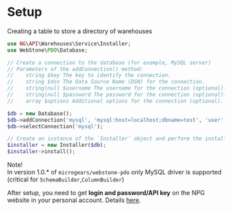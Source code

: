 # Setup
Creating a table to store a directory of warehouses

```php
use NG\API\Warehouses\Service\Installer;
use WebStone\PDO\Database;

// Create a connection to the database (for example, MySQL server)
// Parameters of the addConnection() method:
//    string $key The key to identify the connection.
//    string $dsn The Data Source Name (DSN) for the connection.
//    string|null $username The username for the connection (optional).
//    string|null $password The password for the connection (optional).
//    array $options Additional options for the connection (optional).

$db = new Database();
$db->addConnection('mysql', 'mysql:host=localhost;dbname=test', 'user', 'password');
$db->selectConnection('mysql');

// Create an instance of the `Installer` object and perform the installation
$installer = new Installer($db);
$installer->install();
```
Note!\
In version 1.0.* of `microgears/webstone-pdo` only MySQL driver is supported (critical for `SchemaBuilder`,`ColumnBuilder`)

After setup, you need to get __login and password/API key__ on the NPG website in your personal account. Details [here](<http://localhost.com>).